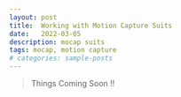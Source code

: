 ```yaml
---
layout: post
title:  Working with Motion Capture Suits
date:   2022-03-05
description: mocap suits
tags: mocap, motion capture
# categories: sample-posts
---
```


> Things Coming Soon !!